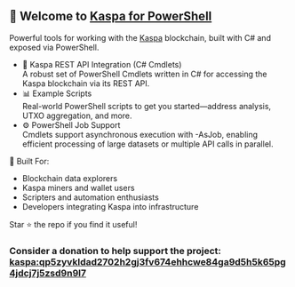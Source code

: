 ## 👋 Welcome to [Kaspa for PowerShell](https://www.youtube.com/@KaspaForPowershell)

Powerful tools for working with the [Kaspa](https://kaspa.org/) blockchain, built with C# and exposed via PowerShell.

- 💠 Kaspa REST API Integration (C# Cmdlets)  
A robust set of PowerShell Cmdlets written in C# for accessing the Kaspa blockchain via its REST API.  
- 📊 Example Scripts  
Real-world PowerShell scripts to get you started—address analysis, UTXO aggregation, and more.  
- ⚙️ PowerShell Job Support  
Cmdlets support asynchronous execution with -AsJob, enabling efficient processing of large datasets or multiple API calls in parallel.  

🧱 Built For:
- Blockchain data explorers
- Kaspa miners and wallet users
- Scripters and automation enthusiasts
- Developers integrating Kaspa into infrastructure

Star ⭐ the repo if you find it useful!

### Consider a donation to help support the project: [kaspa:qp5zyvkldad2702h2gj3fv674ehhcwe84ga9d5h5k65pg4jdcj7j5zsd9n9l7](https://www.kas.fyi/address/kaspa:qp5zyvkldad2702h2gj3fv674ehhcwe84ga9d5h5k65pg4jdcj7j5zsd9n9l7)

